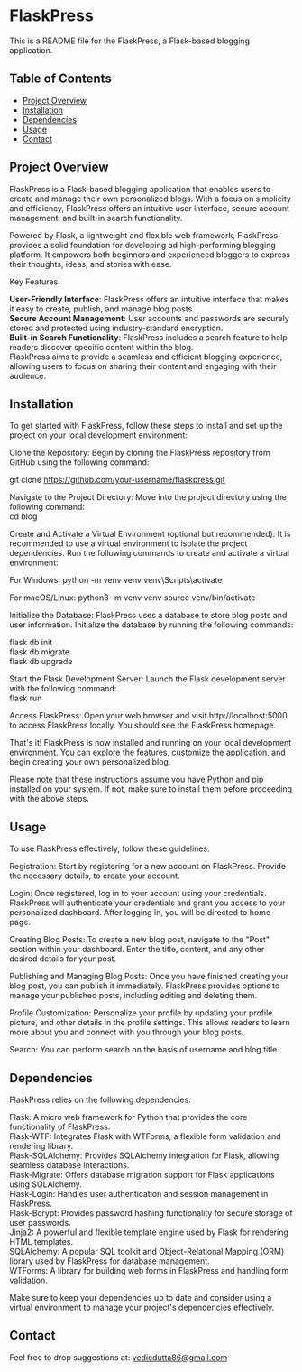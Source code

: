 # FlaskPress

This is a README file for the FlaskPress, a Flask-based blogging application.

## Table of Contents

- [Project Overview](#project-overview)
- [Installation](#installation)
- [Dependencies](#dependencies)
- [Usage](#usage)
- [Contact](#contact)


## Project Overview

FlaskPress is a Flask-based blogging application that enables users to create and manage their own personalized blogs. With a focus on simplicity and efficiency, FlaskPress offers an intuitive user interface, secure account management, and built-in search functionality.

Powered by Flask, a lightweight and flexible web framework, FlaskPress provides a solid foundation for developing ad high-performing blogging platform. It empowers both beginners and experienced bloggers to express their thoughts, ideas, and stories with ease.

Key Features:

**User-Friendly Interface**:   FlaskPress offers an intuitive interface that makes it easy to create, publish, and manage blog posts.\
**Secure Account Management**:   User accounts and passwords are securely stored and protected using industry-standard encryption.\
**Built-in Search Functionality**:   FlaskPress includes a search feature to help readers discover specific content within the blog.\
FlaskPress aims to provide a seamless and efficient blogging experience, allowing users to focus on sharing their content and engaging with their audience.

## Installation

To get started with FlaskPress, follow these steps to install and set up the project on your local development environment:

Clone the Repository: Begin by cloning the FlaskPress repository from GitHub using the following command:

git clone https://github.com/your-username/flaskpress.git

Navigate to the Project Directory: Move into the project directory using the following command:\
cd blog

Create and Activate a Virtual Environment (optional but recommended): It is recommended to use a virtual environment to isolate the project dependencies. Run the following commands to create and activate a virtual environment:

For Windows:
python -m venv venv
venv\Scripts\activate

For macOS/Linux:
python3 -m venv venv
source venv/bin/activate

Initialize the Database: FlaskPress uses a database to store blog posts and user information. Initialize the database by running the following commands:

flask db init\
flask db migrate\
flask db upgrade

Start the Flask Development Server: Launch the Flask development server with the following command:\
flask run

Access FlaskPress: Open your web browser and visit http://localhost:5000 to access FlaskPress locally. You should see the FlaskPress homepage.

That's it! FlaskPress is now installed and running on your local development environment. You can explore the features, customize the application, and begin creating your own personalized blog.

Please note that these instructions assume you have Python and pip installed on your system. If not, make sure to install them before proceeding with the above steps.

## Usage

To use FlaskPress effectively, follow these guidelines:

Registration: Start by registering for a new account on FlaskPress. Provide the necessary details, to create your account.

Login: Once registered, log in to your account using your credentials. FlaskPress will authenticate your credentials and grant you access to your personalized dashboard. After logging in, you will be directed to home page. 

Creating Blog Posts: To create a new blog post, navigate to the "Post" section within your dashboard. Enter the title, content, and any other desired details for your post. 

Publishing and Managing Blog Posts: Once you have finished creating your blog post, you can publish it immediately. FlaskPress provides options to manage your published posts, including editing and deleting them.

Profile Customization: Personalize your profile by updating your profile picture, and other details in the profile settings. This allows readers to learn more about you and connect with you through your blog posts.

Search: You can perform search on the basis of username and blog title.

## Dependencies

FlaskPress relies on the following dependencies:

Flask: A micro web framework for Python that provides the core functionality of FlaskPress.  
Flask-WTF: Integrates Flask with WTForms, a flexible form validation and rendering library.  
Flask-SQLAlchemy: Provides SQLAlchemy integration for Flask, allowing seamless database interactions.  
Flask-Migrate: Offers database migration support for Flask applications using SQLAlchemy.  
Flask-Login: Handles user authentication and session management in FlaskPress.  
Flask-Bcrypt: Provides password hashing functionality for secure storage of user passwords.  
Jinja2: A powerful and flexible template engine used by Flask for rendering HTML templates.  
SQLAlchemy: A popular SQL toolkit and Object-Relational Mapping (ORM) library used by FlaskPress for database management.  
WTForms: A library for building web forms in FlaskPress and handling form validation.  

Make sure to keep your dependencies up to date and consider using a virtual environment to manage your project's dependencies effectively.

## Contact

Feel free to drop suggestions at: vedicdutta86@gmail.com
